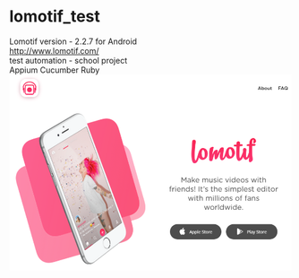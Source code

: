 # lomotif_test
Lomotif version - 2.2.7 for Android <br />
http://www.lomotif.com/ <br />
test automation - school project <br />
Appium Cucumber Ruby <br />
![alt](https://github.com/GennadyCC/lomotif_test/blob/master/img.png)


